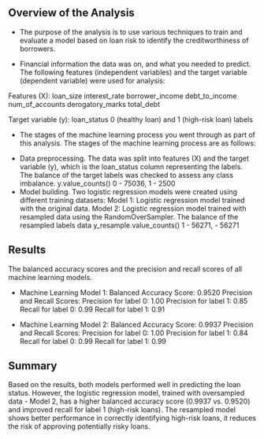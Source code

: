 

## Overview of the Analysis


* The purpose of the analysis is to use various techniques to train and evaluate a model based on loan risk to identify the creditworthiness of borrowers.

* Financial information the data was on, and what you needed to predict.
The following features (independent variables) and the target variable (dependent variable) were used for analysis:

Features (X):
loan_size
interest_rate
borrower_income
debt_to_income
num_of_accounts
derogatory_marks
total_debt

Target variable (y):
loan_status
0 (healthy loan) and 1 (high-risk loan) labels

* The stages of the machine learning process you went through as part of this analysis.
The stages of the machine learning process are as follows:

- Data preprocessing. The data was split into features (X) and the target variable (y), which is the loan_status column representing the labels. The balance of the target labels was checked to assess any class imbalance. y.value_counts() 0 - 75036, 1 - 2500
- Model building. Two logistic regression models were created using different training datasets:
  Model 1: Logistic regression model trained with the original data.
  Model 2: Logistic regression model trained with resampled data using the RandomOverSampler. 
  The balance of the resampled labels data y_resample.value_counts() 1 - 56271, - 56271


## Results

The balanced accuracy scores and the precision and recall scores of all machine learning models.

* Machine Learning Model 1:
  Balanced Accuracy Score: 0.9520
  Precision and Recall Scores:
    Precision for label 0: 1.00
    Precision for label 1: 0.85
    Recall for label 0: 0.99
    Recall for label 1: 0.91


* Machine Learning Model 2:
 Balanced Accuracy Score: 0.9937
  Precision and Recall Scores:
    Precision for label 0: 1.00
    Precision for label 1: 0.84
    Recall for label 0: 0.99
    Recall for label 1: 0.99

## Summary

Based on the results, both models performed well in predicting the loan status. However, the logistic regression model, trained with oversampled data - Model 2, has a higher balanced accuracy score (0.9937 vs. 0.9520) and improved recall for label 1 (high-risk loans). The resampled model shows better performance in correctly identifying high-risk loans, it reduces the risk of approving potentially risky loans.


